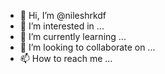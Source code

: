 - 👋 Hi, I’m @nileshrkdf
- 👀 I’m interested in ...
- 🌱 I’m currently learning ...
- 💞️ I’m looking to collaborate on ...
- 📫 How to reach me ...

<!---
nileshrkdf/nileshrkdf is a ✨ special ✨ repository because its `README.md` (this file) appears on your GitHub profile.
You can click the Preview link to take a look at your changes.
--->

